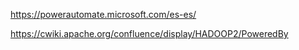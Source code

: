 https://powerautomate.microsoft.com/es-es/

https://cwiki.apache.org/confluence/display/HADOOP2/PoweredBy

